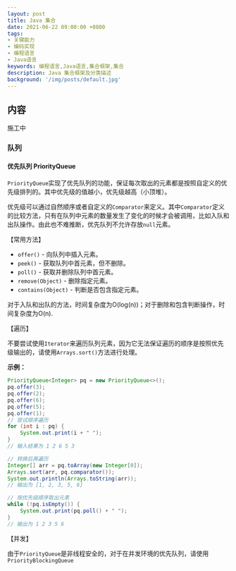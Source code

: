 ```yaml
---
layout: post
title: Java 集合
date: 2021-06-22 09:00:00 +0800
tags:
- 关键能力
- 编码实现
- 编程语言
- Java语言
keywords: 编程语言,Java语言,集合框架,集合
description: Java 集合框架及分类描述
background: '/img/posts/default.jpg'
---
```


## 内容

施工中

### 队列

#### 优先队列 PriorityQueue

`PriorityQueue`实现了优先队列的功能，保证每次取出的元素都是按照自定义的优先级排列的。其中优先级的值越小，优先级越高（小顶堆）。

优先级可以通过自然顺序或者自定义的`Comparator`来定义。其中`Comparator`定义的比较方法，只有在队列中元素的数量发生了变化的时候才会被调用，比如入队和出队操作。由此也不难推断，优先队列不允许存放`null`元素。

【常用方法】

- `offer()` - 向队列中插入元素。
- `peek()` - 获取队列中首元素，但不删除。
- `poll()` - 获取并删除队列中首元素。
- `remove(Object)` - 删除指定元素。
- `contains(Object)` - 判断是否包含指定元素。

对于入队和出队的方法，时间复杂度为O(log(n))；对于删除和包含判断操作，时间复杂度为O(n).

【遍历】

不要尝试使用`Iterator`来遍历队列元素，因为它无法保证遍历的顺序是按照优先级输出的，请使用`Arrays.sort()`方法进行处理。

**示例：**

```java
PriorityQueue<Integer> pq = new PriorityQueue<>();
pq.offer(3);
pq.offer(2);
pq.offer(6);
pq.offer(5);
pq.offer(1);
// 尝试顺序遍历
for (int i : pq) {
    System.out.print(i + " ");
}
// 输入结果为 1 2 6 5 3

// 转换后再遍历
Integer[] arr = pq.toArray(new Integer[0]);
Arrays.sort(arr, pq.comparator());
System.out.println(Arrays.toString(arr));
// 输出为 [1, 2, 3, 5, 6]

// 按优先级顺序取出元素
while (!pq.isEmpty()) {
    System.out.print(pq.poll() + " ");
}
// 输出为 1 2 3 5 6
```

【并发】

由于`PriorityQueue`是非线程安全的，对于在并发环境的优先队列，请使用`PriorityBlockingQueue`
